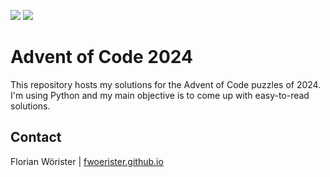 ![](https://img.shields.io/badge/day%20📅-19-blue)
![](https://img.shields.io/badge/stars%20⭐-38-yellow)

# Advent of Code 2024

This repository hosts my solutions for the Advent of Code puzzles of 2024. I'm using Python and my main objective is to
come up with easy-to-read solutions.

## Contact

Florian Wörister | [fwoerister.github.io](https://fwoerister.github.io)
